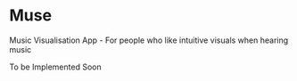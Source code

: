# Muse
Music Visualisation App - For people who like intuitive visuals when hearing music


To be Implemented Soon